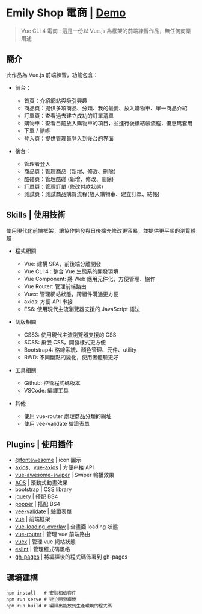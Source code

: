 # Emily Shop 電商 | [Demo](https://peggyted0129.github.io/EmilyShop/#/)  

> Vue CLI 4 電商 :
  這是一份以 Vue.js 為框架的前端練習作品，無任何商業用途


## 簡介

此作品為 Vue.js 前端練習，功能包含：

- 前台：
  - 首頁：介紹網站與吸引興趣
  - 商品頁：提供多項商品、分類、我的最愛、放入購物車、單一商品介紹
  - 訂單頁：查看過去建立成功的訂單清單
  - 購物車：查看目前放入購物車的項目，並進行後續結帳流程，優惠碼套用
  - 下單 / 結帳
  - 登入頁：提供管理員登入到後台的界面
  
- 後台：
  - 管理者登入
  - 商品頁：管理商品（新增、修改、刪除）
  - 酷碰頁：管理酷碰 (新增、修改、刪除)
  - 訂單頁：管理訂單 (修改付款狀態)
  - 測試頁：測試商品購買流程(放入購物車、建立訂單、結帳)
  
## Skills | 使用技術

使用現代化前端框架，讓協作開發與日後擴充修改更容易，並提供更平順的瀏覽體驗

* 程式相關
  * Vue: 建構 SPA，前後端分離開發
  * Vue CLI 4 : 整合 Vue 生態系的開發環境
  * Vue Component: 將 Web 應用元件化，方便管理、協作
  * Vue Router: 管理前端路由
  * Vuex: 管理網站狀態，跨組件溝通更方便
  * axios: 方便 API 串接
  * ES6: 使用現代主流瀏覽器支援的 JavaScript 語法
  
* 切版相關
  * CSS3: 使用現代主流瀏覽器支援的 CSS 
  * SCSS: 巢嵌 CSS，開發樣式更方便
  * Bootstrap4: 格線系統、顏色管理、元件、utility
  * RWD: 不同斷點的變化，使用者體驗更好
  
* 工具相關
  * Github: 控管程式碼版本
  * VSCode: 編譯工具
  
* 其他
  * 使用 vue-router 處理商品分類的網址
  * 使用 vee-validate 驗證表單


## Plugins | 使用插件

* [@fontawesome](https://fontawesome.com/how-to-use/on-the-web/setup/using-package-managers) | icon 圖示
* [axios](https://www.npmjs.com/package/axios)、[vue-axios](https://www.npmjs.com/package/vue-axios) | 方便串接 API
* [vue-awesome-swiper](https://github.surmon.me/vue-awesome-swiper/) | Swiper 輪播效果
* [AOS](https://michalsnik.github.io/aos/) | 滾動式動畫效果
* [bootstrap](https://www.npmjs.com/package/bootstrap) | CSS library
* [jquery](https://www.npmjs.com/package/jquery) | 搭配 BS4
* [popper](https://www.npmjs.com/package/popper) | 搭配 BS4
* [vee-validate](https://www.npmjs.com/package/vee-validate) | 驗證表單
* [vue](https://www.npmjs.com/package/vue) | 前端框架
* [vue-loading-overlay](https://www.npmjs.com/package/vue-loading-overlay) | 全畫面 loading 狀態
* [vue-router](https://www.npmjs.com/package/vue-router) | 管理 vue 前端路由
* [vuex](https://www.npmjs.com/package/vue-vuex) | 管理 vue 網站狀態
* [eslint](https://www.npmjs.com/package/eslint) | 管理程式碼風格
* [gh-pages](https://www.npmjs.com/package/gh-pages) | 將編譯後的程式碼佈署到 gh-pages


## 環境建構
```
npm install   # 安裝相依套件
npm run serve # 建立開發環境
npm run build # 編譯出能放到生產環境的程式碼
```
